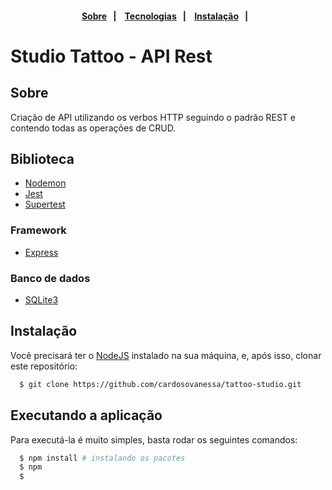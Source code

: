 <h4 align="center">
    <br><br>
    <p align="center">
      <a href="#-sobre">Sobre</a>&nbsp;&nbsp;&nbsp;|&nbsp;&nbsp;&nbsp;
      <a href="#-tecnologias">Tecnologias</a>&nbsp;&nbsp;&nbsp;|&nbsp;&nbsp;&nbsp;
      <a href="#-instalação">Instalação</a>&nbsp;&nbsp;&nbsp;|&nbsp;&nbsp;&nbsp;
  </p>
</h4>

# Studio Tattoo - API Rest
## Sobre

Criação de API utilizando os verbos HTTP seguindo o padrão REST e contendo todas as operações de CRUD.
## Biblioteca
* [Nodemon](https://nodemon.io/)
* [Jest](https://jestjs.io/)
* [Supertest](https://github.com/visionmedia/supertest#readme)

### Framework
* [Express](https://expressjs.com/pt-br/)
### Banco de dados
* [SQLite3](https://www.npmjs.com/package/sqlite3)

## Instalação

Você precisará ter o [NodeJS](https://nodejs.org) instalado na sua máquina, e, após isso, clonar este repositório:
```sh
  $ git clone https://github.com/cardosovanessa/tattoo-studio.git
```
## Executando a aplicação

Para executá-la é muito simples, basta rodar os seguintes comandos:
```sh
  $ npm install # instalando os pacotes
  $ npm 
  $
